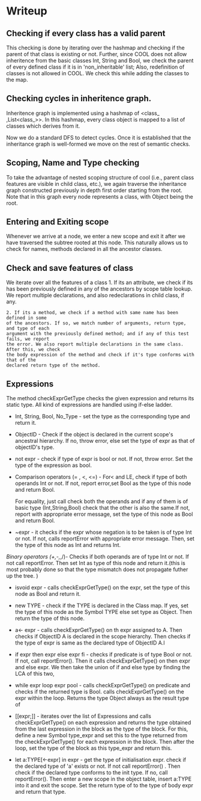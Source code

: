 Writeup
================


Checking if every class has a valid parent
----------------------------------------
This checking is done by iterating over the hashmap and checking if the 
parent of that class is existing or not. 
Further, since COOL does not allow inheritence from the basic classes
Int, String and Bool, we check the parent of every defined class if it is 
in 'non_inheritable' list;
Also, redefinition of classes is not allowed in COOL. We check this 
while adding the classes to the map.

Checking cycles in inheritence graph.
-------------------------------------
Inheritence graph is implemented using a hashmap of <class_ ,List<class_>>.
In this hashmap, every class object is mapped to a list of classes which derives
from it.

Now we do a standard DFS to detect cycles. Once it is established that
the inheritance graph is well-formed we move on the rest of semantic checks.

Scoping, Name and Type checking
----------------------------
To take the advantage of nested scoping structure of cool (i.e., parent class 
features are visible in child class, etc.), we again traverse the inheritance graph
constructed previously in depth first order starting from the root. Note that in
this graph every node represents a class, with Object being the root.

Entering and Exiting scope
----------------------------------------------
Whenever we arrive at a node, we enter a new scope and exit it after we have
traversed the subtree rooted at this node. This naturally allows us to check for names,
methods declared in all the ancestor classes.

Check and save features of class
---------------------------------------------
We iterate over all the features of a class
	1. If its an attribute, we check if its has been previously defined in any of
	the ancestors by scope table lookup. We report multiple declarations, and also
	redeclarations in child class, if any.

	2. If its a method, we check if a method with same name has been defined in some
	of the ancestors. If so, we match number of arguments, return type, and type of each
	argument with the previously defined method; and if any of this test fails, we report
	the error. We also report multiple declarations in the same class. After this, we check
	the body expression of the method and check if it's type conforms with that of the 
	declared return type of the method.

Expressions
----------------------------------------------------------------
The method checkExprGetType checks the given expression and returns its static type.
All kind of expressions are handled using if-else ladder.

* Int, String, Bool, No_Type - set the type as the corresponding type
and return it.

* ObjectID - Check if the object is declared in the current scope's
ancestral hierarchy. If no, throw error, else set the type of expr 
as that of objectID's type.

* not expr - check if type of expr is bool or not. If not, throw error.
Set the type of the expression as bool.

* Comparison operators (= , <, <=) -  For< and LE, check if type of both
operands  Int or not. If not, report error,set Bool as the
type of this node and return Bool.
	
	For equality, just call check both the operands and
	if any of them is of basic type (Int,String,Bool) check that the
	other is also the same.If not, report with appropriate
	error message, set the type of this node as Bool and return Bool.

* ~expr  - it checks if the expr whose negation is to be taken is of 
type Int or not. If not, calls reportError with appropriate
error message. Then, set the type of this node as Int and returns Int.

*Binary operators (+,-,*,/)- Checks if both operands are of type Int
or not. If not call reportError. Then set Int as type of this node 
and return it.(this is most probably done so that the type mismatch does
not propagate futher up the tree. ) 

* isvoid expr - calls checkExprGetType() on the expr, set the type of
this node as Bool and return it.

* new TYPE - check if the TYPE is declared in the Class map. If yes, set
the type of this node as the Symbol TYPE else set type as Object. Then 
return the type of this node.

* a<- expr - calls checkExprGetType() on th expr assigned to A. 
		Then checks if ObjectID A is declared in the scope hierarchy.
		Then checks if the type of expr is same as the declared type of 
		ObjectID A.l
		
* if expr then expr else expr fi - checks if predicate is of type Bool 
or not. If not, call reportError().
Then it calls checkExprGetType() on then expr and else expr.
We then take the union of if and else type by finding the LCA of this two,

* while expr loop expr pool - calls checkExprGetType() on predicate and
checks if the returned type is Bool.
calls checkExprGetType() on the expr within the loop.
Returns the type Object always as the result type of <while-expression>

* [[expr;]] - iterates over the list of Expressions and calls
checkExprGetType() on each expression and returns the type obtained from
the last expression in the block as the type of the block. For this,
define a new Symbol type_expr and set this to the type returned from the 
checkExprGetType() for each expression in the block.
Then after the loop, set the type of the block as this type_expr and 
return this.

* let a:TYPE[<-expr] in expr - get the type of initialisation expr.
check if the declared type of 'a' exists or not. If not call reportError()
. Then check if the declared type conforms to the init type. If no, call
reportError().
Then enter  a new scope in the object table, insert a:TYPE into it and 
exit the scope. Set the return type of <let-expression> to the type of 
body expr and return that type.

